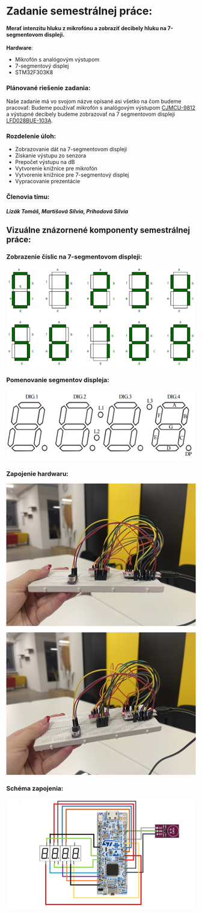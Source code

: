 # Zadanie semestrálnej práce: 
#### Merať intenzitu hluku z mikrofónu a zobraziť decibely hluku na 7-segmentovom displeji.
**Hardware**:
- Mikrofón s analógovým výstupom
- 7-segmentový displej
- STM32F303K8
### Plánované riešenie zadania: 
Naše zadanie má vo svojom názve opísané asi všetko na čom budeme pracovať:
Budeme používať mikrofón s analógovým výstupom  [CJMCU-9812](https://datasheets.maximintegrated.com/en/ds/MAX9812-MAX9813L.pdf) a výstupné decibely budeme zobrazovať na 7 segmentovom displeji [LFD028BUE-103A](https://www.tme.eu/Document/afe40de6cbe93d7d978749835d83cb6c/LFD028BUE-103A.pdf).
### Rozdelenie úloh:
- Zobrazovanie dát na 7-segmentovom displeji
- Získanie výstupu zo senzora
- Prepočet výstupu na dB
- Vytvorenie knižnice pre mikrofón
- Vytvorenie knižnice pre 7-segmentový displej
- Vypracovanie prezentácie
### Členovia tímu:
##### Lizák Tomáš, Martišová Silvia, Prihodová Silvia

## Vizuálne znázornené komponenty semestrálnej práce:

### Zobrazenie číslic na 7-segmentovom displeji:
<p align="center">
    <img src="https://github.com/Uninastaller/Semestralka_Merac_Hluku/blob/main/Img/7segm-disp1.png">
</p>

### Pomenovanie segmentov displeja:
<p align="center">
    <img src="https://github.com/Uninastaller/Semestralka_Merac_Hluku/blob/main/Img/7segm-disp2.png">
</p>

### Zapojenie hardwaru:
<p align="center">
    <img src="https://github.com/Uninastaller/Semestralka_Merac_Hluku/blob/main/Img/7segm-disp3.jpg">
</p>

<p align="center">
    <img src="https://github.com/Uninastaller/Semestralka_Merac_Hluku/blob/main/Img/7segm-disp4.jpg">
</p>

### Schéma zapojenia:
<p align="center">
<img src="https://github.com/Uninastaller/Semestralka_Merac_Hluku/blob/main/Img/7segm-disp5.png">
</p>